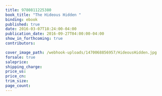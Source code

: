 ```yaml
---
title: 9780811225380
book_title: "The Hideous Hidden "
binding: ebook
published: true
date: 2016-03-07T18:24:00-04:00
publication_date: 2016-09-27T04:00:00-04:00
show_in_forthcoming: true
contributors:

cover_image_path: /webhook-uploads/1470068856957/HideousHidden.jpg
forsale: true
saleprice:
shipping_charge:
price_us:
price_cn:
trim_size:
page_count:
---
```


